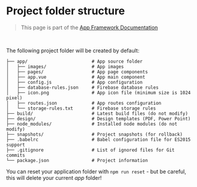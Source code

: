# Project folder structure

> This page is part of the [App Framework Documentation](../DOCUMENTATION.md)

<br />

The following project folder will be created by default:

```
├── app/                        # App source folder
│   ├── images/                 # App images
│   ├── pages/                  # App page components
│   ├── app.vue                 # App main component
│   ├── config.js               # App configuration
│   ├── database-rules.json     # Firebase database rules
│   ├── icon.png                # App icon file (minimum size is 1024 pixel)
│   ├── routes.json             # App routes configuration
│   └── storage-rules.txt       # Firebase storage rules
├── build/                      # Latest build files (do not modify)
├── design/                     # Design templates (PDF, Power Point)
├── node_modules/               # Installed node modules (do not modify)
├── snapshots/                  # Project snapshots (for rollback)
├── .babelrc                    # Babel configuration file for ES2015 support
├── .gitignore                  # List of ignored files for Git commits
└── package.json                # Project information
```

You can reset your application folder with `npm run reset` - but be careful, this will delete your current *app* folder!
